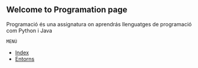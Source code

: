 ## Welcome to Programation page

Programació és una assignatura on aprendrás llenguatges de programació com Python i Java

    MENÚ
- [Index](index.md)
- [Entorns](entorns.md)